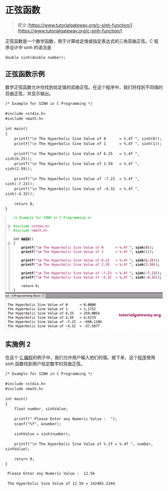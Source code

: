 # 正弦函数

> 原文:[https://www.tutorialgateway.org/c-sinh-function/](https://www.tutorialgateway.org/c-sinh-function/)

正弦函数是一个数学函数，用于计算给定值或指定表达式的三角双曲正弦。C 程序设计中 sinh 的语法是

```
double sinh(double number);
```

## 正弦函数示例

数学正弦函数允许你找到给定值的双曲正弦。在这个程序中，我们将找到不同值的双曲正弦，并显示输出。

```
/* Example for SINH in C Programming */

#include <stdio.h>
#include <math.h>

int main()
{ 
    printf("\n The Hyperbolic Sine Value of 0      = %.4f ", sinh(0));
    printf("\n The Hyperbolic Sine Value of 1      = %.4f ", sinh(1));

    printf("\n The Hyperbolic Sine Value of 6.25   = %.4f ", sinh(6.25));
    printf("\n The Hyperbolic Sine Value of 2.59   = %.4f ", sinh(2.59));

    printf("\n The Hyperbolic Sine Value of -7.23  = %.4f ", sinh(-7.23));
    printf("\n The Hyperbolic Sine Value of -4.32  = %.4f ", sinh(-4.32));

    return 0;
}
```

![C sinh Function 1](img/89b1dc5ffe8bd13073c0dc55ad5f1753.png)

## 实施例 2

在这个 [C 编程](https://www.tutorialgateway.org/c-programming/)的例子中，我们允许用户输入他们的值。接下来，这个[程序](https://www.tutorialgateway.org/c-programming-examples/)使用 sinh 函数找到用户给定数字的双曲正弦。

```
/* Example for SINH in C Programming */

#include <stdio.h>
#include <math.h>

int main()
{
    float number, sinhValue;

    printf(" Please Enter any Numeric Value :  ");
    scanf("%f", &number);

    sinhValue = sinh(number);

    printf("\n The Hyperbolic Sine Value of %.2f = %.4f ", number, sinhValue);

    return 0;
}
```

```
 Please Enter any Numeric Value :  12.56

 The Hyperbolic Sine Value of 12.56 = 142465.2344
```